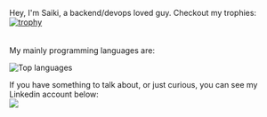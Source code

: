 Hey, I'm Saiki, a backend/devops loved guy. Checkout my trophies:
[![trophy](https://github-profile-trophy.vercel.app/?username=GSaiki26)](https://github.com/ryo-ma/github-profile-trophy)
<br><br><br>
My mainly programming languages are:

![Top languages](https://github-readme-stats.vercel.app/api/top-langs/?username=GSaiki26&layout=compact&langs_count=16&theme=calm)


If you have something to talk about, or just curious, you can see my Linkedin account below:<br>
<a href="https://www.linkedin.com/in/gustavo-saiki-a34527170/">
  <img src="https://img.shields.io/badge/LinkedIn-0077B5?style=for-the-badge&logo=linkedin&logoColor=white"/>
</a>
